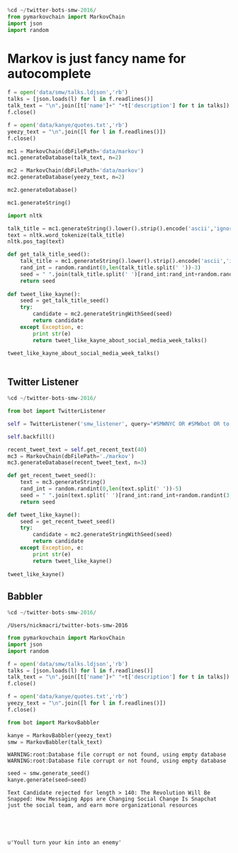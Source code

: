 

```python
%cd ~/twitter-bots-smw-2016/
from pymarkovchain import MarkovChain
import json
import random
```

Markov is just fancy name for autocomplete
===


```python
f = open('data/smw/talks.ldjson','rb')
talks = [json.loads(l) for l in f.readlines()]
talk_text = "\n".join([t['name']+" "+t['description'] for t in talks])
f.close()

f = open('data/kanye/quotes.txt','rb')
yeezy_text = "\n".join([l for l in f.readlines()])
f.close()
```


```python
mc1 = MarkovChain(dbFilePath='data/markov')
mc1.generateDatabase(talk_text, n=2)

mc2 = MarkovChain(dbFilePath='data/markov')
mc2.generateDatabase(yeezy_text, n=2)
```


```python
mc2.generateDatabase()
```


```python
mc1.generateString()
```


```python
import nltk

talk_title = mc1.generateString().lower().strip().encode('ascii','ignore')
text = nltk.word_tokenize(talk_title)
nltk.pos_tag(text)
```


```python
def get_talk_title_seed():
    talk_title = mc1.generateString().lower().strip().encode('ascii','ignore')
    rand_int = random.randint(0,len(talk_title.split(' '))-3)
    seed = " ".join(talk_title.split(' ')[rand_int:rand_int+random.randint(3,5)])
    return seed
    
def tweet_like_kayne():
    seed = get_talk_title_seed()
    try:
        candidate = mc2.generateStringWithSeed(seed)
        return candidate
    except Exception, e:
        print str(e)
        return tweet_like_kayne_about_social_media_week_talks()
    
tweet_like_kayne_about_social_media_week_talks()
```


```python

```

## Twitter Listener


```python
%cd ~/twitter-bots-smw-2016/
```


```python
from bot import TwitterListener
```


```python
self = TwitterListener('smw_listener', query="#SMWNYC OR #SMWbot OR to:SmwKanye -:(")
```


```python
self.backfill()
```


```python
recent_tweet_text = self.get_recent_text(40)
mc3 = MarkovChain(dbFilePath='./markov')
mc3.generateDatabase(recent_tweet_text, n=3)
```


```python
def get_recent_tweet_seed():
    text = mc3.generateString()
    rand_int = random.randint(0,len(text.split(' '))-5)
    seed = " ".join(text.split(' ')[rand_int:rand_int+random.randint(3,5)])
    return seed

def tweet_like_kayne():
    seed = get_recent_tweet_seed()
    try:
        candidate = mc2.generateStringWithSeed(seed)
        return candidate
    except Exception, e:
        print str(e)
        return tweet_like_kayne()
    
tweet_like_kayne()
```

## Babbler


```python
%cd ~/twitter-bots-smw-2016/
```

    /Users/nickmacri/twitter-bots-smw-2016



```python
from pymarkovchain import MarkovChain
import json
import random

f = open('data/smw/talks.ldjson','rb')
talks = [json.loads(l) for l in f.readlines()]
talk_text = "\n".join([t['name']+" "+t['description'] for t in talks])
f.close()

f = open('data/kanye/quotes.txt','rb')
yeezy_text = "\n".join([l for l in f.readlines()])
f.close()
```


```python
from bot import MarkovBabbler
```


```python
kanye = MarkovBabbler(yeezy_text)
smw = MarkovBabbler(talk_text)
```

    WARNING:root:Database file corrupt or not found, using empty database
    WARNING:root:Database file corrupt or not found, using empty database



```python
seed = smw.generate_seed()
kanye.generate(seed=seed)
```

    Text Candidate rejected for length > 140: The Revolution Will Be Snapped: How Messaging Apps are Changing Social Change Is Snapchat just the social team, and earn more organizational resources





    u'Youll turn your kin into an enemy'


